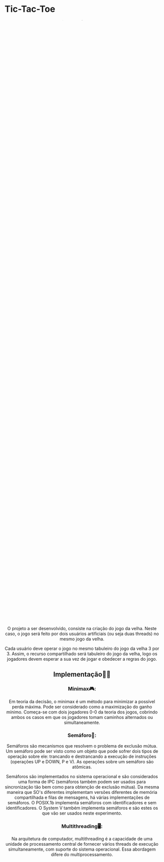 # Tic-Tac-Toe

<center>
<img src="https://super.abril.com.br/wp-content/uploads/2018/07/jogo_da_velha_-_tic_tac_toe.png" alt="Jogo da Velha" style="zoom:5%;width:50%;" />
<center>
  
O projeto a ser desenvolvido, consiste na criação do jogo da velha. Neste caso, o jogo será feito por dois usuários artificiais (ou seja duas threads) no mesmo jogo da velha. 

Cada usuário deve operar o jogo no mesmo tabuleiro do jogo da velha 3 por 3. Assim, o recurso compartilhado será tabuleiro do jogo da velha, logo os jogadores devem esperar a sua vez de jogar e obedecer a regras do jogo.

## Implementação👨‍💻

### Minimax🎮:

Em teoria da decisão, o minimax é um método para minimizar a possível perda máxima. Pode ser considerado como a maximização do ganho mínimo. Começa-se com dois jogadores 0-0 da teoria dos jogos, cobrindo ambos os casos em que os jogadores tomam caminhos alternados ou simultaneamente.

### Semáforo🚦: 

Semáforos são mecanismos que resolvem o problema de exclusão mútua. Um semáforo pode ser visto como um objeto que pode sofrer dois tipos de operação sobre ele: trancando e destrancando a execução de instruções (operações UP e DOWN, P e V). As operações sobre um semáforo são atômicas.

Semáforos são implementados no sistema operacional e são considerados uma forma de IPC (semáforos também podem ser usados para sincronização tão bem como para obtenção de exclusão mútua). Da mesma maneira que SO's diferentes implementam versões diferentes de memória compartilhada e filas de mensagens, há várias implementações de semáforos. O POSIX.1b implementa semáforos com identificadores e sem identificadores. O System V também implementa semáforos e são estes os que vão ser usados neste experimento.

### Multithreading🖥️:

Na arquitetura de computador, multithreading é a capacidade de uma unidade de processamento central de fornecer vários threads de execução simultaneamente, com suporte do sistema operacional. Essa abordagem difere do multiprocessamento.
